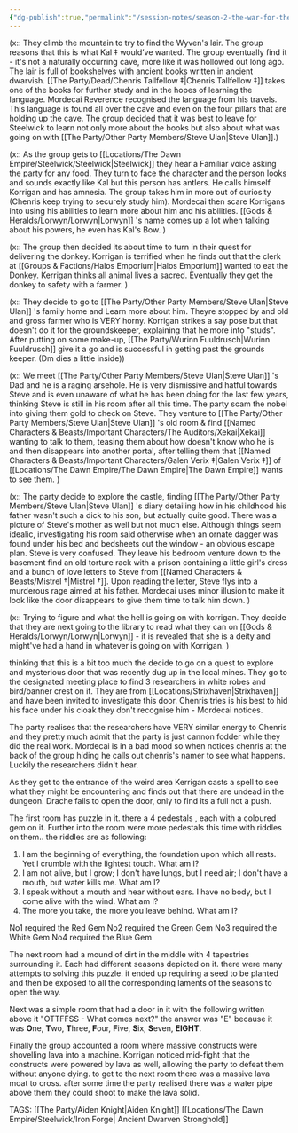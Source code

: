 ```yaml
---
{"dg-publish":true,"permalink":"/session-notes/season-2-the-war-for-the-ofc-s-freedom/session-03/","updated":"2025-06-10T19:10:43.019+01:00"}
---
```


(x:: They climb the mountain to try to find the Wyven's lair. The group reasons that this is what Kal ‡ would’ve wanted. The group eventually find it - it's not a naturally occurring cave, more like it was hollowed out long ago. The lair is full of bookshelves with ancient books written in ancient dwarvish. [[The Party/Dead/Chenris Tallfellow ‡\|Chenris Tallfellow ‡]] takes one of the books for further study and in the hopes of learning the language. Mordecai Reverence recognised the language from his travels. This language is found all over the cave and even on the four pillars that are holding up the cave. The group decided that it was best to leave for Steelwick to learn not only more about the books but also about what was going on with [[The Party/Other Party Members/Steve Ulan\|Steve Ulan]].)

(x:: As the group gets to [[Locations/The Dawn Empire/Steelwick/Steelwick\|Steelwick]] they hear a Familiar voice asking the party for any food. They turn to face the character and the person looks and sounds exactly like Kal but this person has antlers. He calls himself Korrigan and has amnesia. The group takes him in more out of curiosity (Chenris keep trying to securely study him).  Mordecai then scare Korrigans  into using his abilities to learn more about him and his abilities. [[Gods & Heralds/Lorwyn/Lorwyn\|Lorwyn]] 's name comes up a lot when talking about his powers, he even has Kal's Bow. )

(x:: The group then decided its about time to turn in their quest for delivering the donkey. Korrigan is terrified when he finds out that the clerk at [[Groups & Factions/Halos Emporium\|Halos Emporium]] wanted to eat the Donkey. Kerrigan thinks all animal lives a sacred. Eventually they get the donkey to safety with a farmer. )

(x:: They decide to go to [[The Party/Other Party Members/Steve Ulan\|Steve Ulan]] 's family home and Learn more about him. Theyre stopped by and old and gross farmer who is VERY horny. Korrigan strikes a say pose but that doesn't do it for the groundskeeper, explaining that he more into "studs". After putting on some make-up, [[The Party/Wurinn Fuuldrusch\|Wurinn Fuuldrusch]] give it a go and is successful in getting past the grounds keeper. (Dm dies a little inside))

(x:: We meet [[The Party/Other Party Members/Steve Ulan\|Steve Ulan]] 's Dad and he is a raging arsehole. He is very dismissive and hatful towards Steve and is even unaware of what he has been doing for the last few years, thinking Steve is still in his room after all this time. The party scam the nobel into giving them gold to check on Steve. They venture to [[The Party/Other Party Members/Steve Ulan\|Steve Ulan]] 's old room & find [[Named Characters & Beasts/Important Characters/The Auditors/Xekai\|Xekai]] wanting to talk to them, teasing them about how doesn't know who he is and then disappears into another portal, after telling them that [[Named Characters & Beasts/Important Characters/Galen Verix ‡\|Galen Verix ‡]] of [[Locations/The Dawn Empire/The Dawn Empire\|The Dawn Empire]] wants to see them. )

(x:: The party decide to explore the castle, finding [[The Party/Other Party Members/Steve Ulan\|Steve Ulan]] 's diary detailing how in his childhood his father wasn't such a dick to his son, but actually quite good. There was a picture of Steve's mother as well but not much else. Although things seem idealic, investigating his room said otherwise when an ornate dagger was found under his bed and bedsheets out the window - an obvious escape plan. Steve is very confused. They leave his bedroom venture down to the basement find an old torture rack with a prison containing a little girl's dress and a bunch of love letters to Steve from [[Named Characters & Beasts/Mistrel †\|Mistrel †]]. Upon reading the letter, Steve flys into a murderous rage aimed at his father. Mordecai uses minor illusion to make it look like the door disappears to give them time to talk him down. )

(x:: Trying to figure and what the hell is going on with korrigan. They decide that they are next going to the library to read what they can on [[Gods & Heralds/Lorwyn/Lorwyn\|Lorwyn]] - it is revealed that she is a deity and might've had a hand in whatever is going on with Korrigan. )

thinking that this is a bit too much the decide to go on a quest to explore and mysterious door that was recently dug up in the local mines. They go to the designated meeting place to find 3 researchers in white robes and bird/banner crest on it. They are from [[Locations/Strixhaven\|Strixhaven]] and have been invited to investigate this door. Chenris tries is his best to hid his face under his cloak they don't recognise him - Mordecai notices. 

The party realises that the  researchers have VERY similar energy to Chenris and they pretty much admit that the party is just cannon fodder while they did the real work. Mordecai is in a bad mood so when notices chenris at the back of the group hiding he calls out chenris's namer to see what happens. Luckily the researchers didn't hear. 

As they get to the entrance of the weird area Kerrigan casts a spell to see what they might be encountering and finds out that there are undead in the dungeon. Drache fails to open the door, only to find its a full not a push. 

The first room has puzzle in it. there a 4 pedestals , each with a coloured gem on it. Further into the room were more pedestals this time with riddles on them.. the riddles are as following:
1. I am the beginning of everything, the foundation upon which all rests. Yet I crumble with the lightest touch. What am I?
2. I am not alive, but I grow; I don't have lungs, but I need air; I don't have a mouth, but water kills me. What am I?
3. I speak without a mouth and hear without ears. I have no body, but I come alive with the wind. What am i?
4.  The more you take, the more you leave behind. What am I?

No1 required the Red Gem
No2 required the Green Gem
No3 required the White Gem 
No4 required the Blue Gem

The next room had a mound of dirt in the middle with 4 tapestries surrounding it. Each had different seasons depicted on it. there were many attempts to solving this puzzle. it ended up requiring a seed to be planted and then be exposed to all the corresponding laments of the seasons to open the way.

Next was a simple room that had a door in it with the following written above it "OTTFFSS - What comes next?" the answer was "E" because it was **O**ne, **T**wo, **T**hree, **F**our, **F**ive, **S**ix, **S**even, **EIGHT**. 

Finally the group accounted a room where massive constructs were shovelling lava into a machine. Korrigan noticed mid-fight that the constructs were powered by lava as well, allowing the party to defeat them without anyone dying. to get to the next room there was a massive lava moat to cross. after some time the party realised there was a water pipe above them they could shoot to make the lava solid. 

TAGS:
[[The Party/Aiden Knight\|Aiden Knight]]
[[Locations/The Dawn Empire/Steelwick/Iron Forge\| Ancient Dwarven Stronghold]]
